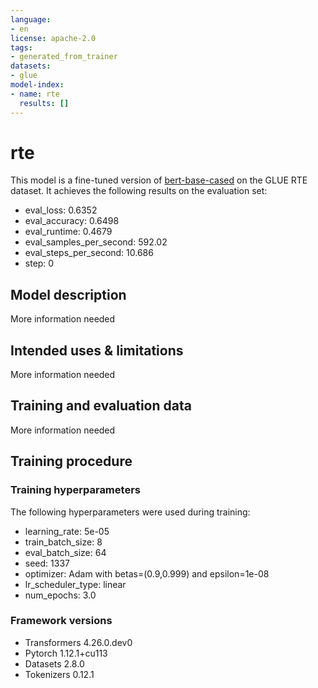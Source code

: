 ```yaml
---
language:
- en
license: apache-2.0
tags:
- generated_from_trainer
datasets:
- glue
model-index:
- name: rte
  results: []
---
```


<!-- This model card has been generated automatically according to the information the Trainer had access to. You
should probably proofread and complete it, then remove this comment. -->

# rte

This model is a fine-tuned version of [bert-base-cased](https://huggingface.co/bert-base-cased) on the GLUE RTE dataset.
It achieves the following results on the evaluation set:
- eval_loss: 0.6352
- eval_accuracy: 0.6498
- eval_runtime: 0.4679
- eval_samples_per_second: 592.02
- eval_steps_per_second: 10.686
- step: 0

## Model description

More information needed

## Intended uses & limitations

More information needed

## Training and evaluation data

More information needed

## Training procedure

### Training hyperparameters

The following hyperparameters were used during training:
- learning_rate: 5e-05
- train_batch_size: 8
- eval_batch_size: 64
- seed: 1337
- optimizer: Adam with betas=(0.9,0.999) and epsilon=1e-08
- lr_scheduler_type: linear
- num_epochs: 3.0

### Framework versions

- Transformers 4.26.0.dev0
- Pytorch 1.12.1+cu113
- Datasets 2.8.0
- Tokenizers 0.12.1
